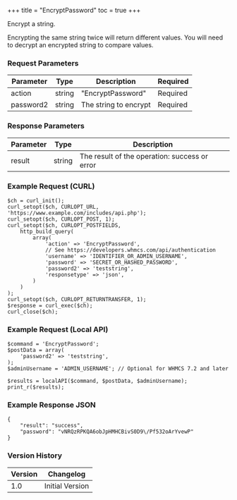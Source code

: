 +++
title = "EncryptPassword"
toc = true
+++

Encrypt a string.

Encrypting the same string twice will return different values. You will need to decrypt an encrypted string to compare values.

### Request Parameters

| Parameter | Type | Description | Required |
| --------- | ---- | ----------- | -------- |
| action | string | "EncryptPassword" | Required |
| password2 | string | The string to encrypt | Required |

### Response Parameters

| Parameter | Type | Description |
| --------- | ---- | ----------- |
| result | string | The result of the operation: success or error |


### Example Request (CURL)

```
$ch = curl_init();
curl_setopt($ch, CURLOPT_URL, 'https://www.example.com/includes/api.php');
curl_setopt($ch, CURLOPT_POST, 1);
curl_setopt($ch, CURLOPT_POSTFIELDS,
    http_build_query(
        array(
            'action' => 'EncryptPassword',
            // See https://developers.whmcs.com/api/authentication
            'username' => 'IDENTIFIER_OR_ADMIN_USERNAME',
            'password' => 'SECRET_OR_HASHED_PASSWORD',
            'password2' => 'teststring',
            'responsetype' => 'json',
        )
    )
);
curl_setopt($ch, CURLOPT_RETURNTRANSFER, 1);
$response = curl_exec($ch);
curl_close($ch);
```


### Example Request (Local API)

```
$command = 'EncryptPassword';
$postData = array(
    'password2' => 'teststring',
);
$adminUsername = 'ADMIN_USERNAME'; // Optional for WHMCS 7.2 and later

$results = localAPI($command, $postData, $adminUsername);
print_r($results);
```


### Example Response JSON

```
{
    "result": "success",
    "password": "vNRQzRPKQA6obJpHMHCBivS0D9\/Pf532oArYvewP"
}
```


### Version History

| Version | Changelog |
| ------- | --------- |
| 1.0 | Initial Version |
